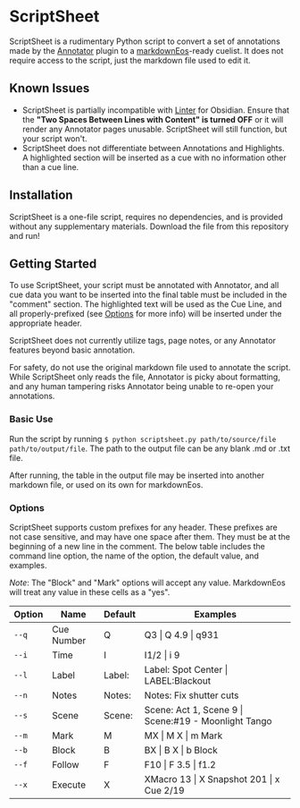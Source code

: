 # ScriptSheet
ScriptSheet is a rudimentary Python script to convert a set of annotations made by the [Annotator](https://github.com/elias-sundqvist/obsidian-annotator) plugin to a [markdownEos](https://github.com/stark-illuminations/markdownEos)-ready cuelist. It does not require access to the script, just the markdown file used to edit it.

## Known Issues
- ScriptSheet is partially incompatible with [Linter](https://github.com/platers/obsidian-linter) for Obsidian. Ensure that the **"Two Spaces Between Lines with Content" is turned OFF** or it will render any Annotator pages unusable. ScriptSheet will still function, but your script won't.
- ScriptSheet does not differentiate between Annotations and Highlights. A highlighted section will be inserted as a cue with no information other than a cue line.

## Installation
ScriptSheet is a one-file script, requires no dependencies, and is provided without any supplementary materials. Download the file from this repository and run!

## Getting Started
To use ScriptSheet, your script must be annotated with Annotator, and all cue data you want to be inserted into the final table must be included in the "comment" section. The highlighted text will be used as the Cue Line, and all properly-prefixed (see [Options](#Options) for more info) will be inserted under the appropriate header.

ScriptSheet does not currently utilize tags, page notes, or any Annotator features beyond basic annotation.

For safety, do not use the original markdown file used to annotate the script. While ScriptSheet only reads the file, Annotator is picky about formatting, and any human tampering risks Annotator being unable to re-open your annotations.

### Basic Use
Run the script by running `$ python scriptsheet.py path/to/source/file path/to/output/file`. The path to the output file can be any blank .md or .txt file.

After running, the table in the output file may be inserted into another markdown file, or used on its own for markdownEos.

### Options
ScriptSheet supports custom prefixes for any header. These prefixes are not case sensitive, and may have one space after them. They must be at the beginning of a new line in the comment. The below table includes the command line option, the name of the option, the default value, and examples.

*Note*: The "Block" and "Mark" options will accept any value. MarkdownEos will treat any value in these cells as a "yes".

| Option | Name    | Default | Examples                                             |
| ------ | --- | ------- | ---------------------------------------------------- |
| `--q`  | Cue Number    | Q       | Q3 \| Q 4.9 \| q931                                  |
| `--i`  | Time    | I       | I1/2 \| i 9                                          |
| `--l`  | Label    | Label:  | Label: Spot Center \| LABEL:Blackout                 |
| `--n`  | Notes    | Notes:  | Notes: Fix shutter cuts                              |
| `--s`  | Scene    | Scene:  | Scene: Act 1, Scene 9 \| Scene:#19 - Moonlight Tango |
| `--m`  | Mark    | M       | MX \| M X \| m Mark                                  |
| `--b`  | Block    | B       | BX \| B X \| b Block                                 |
| `--f`  | Follow    | F       | F10 \| F 3.5 \| f1.2                                 |
| `--x`  | Execute    | X       | XMacro 13 \| X Snapshot 201 \| x Cue 2/19            |

